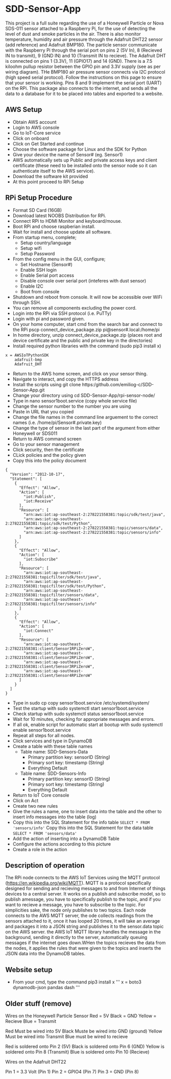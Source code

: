 # SDD-Sensor-App

This project is a full suite regarding the use of a Honeywell Particle or Nova SDS-011 sensor attached to a Raspberry Pi, for the use of detecting the level of dust and smoke particles in the air. 
There is also monitor temperature, humidity and air pressure through the Adafruit DHT22 sensor (add reference) and Adafruit BMP180.
The particle sensor communicate with the Raspberry Pi through the serial port on pins 2 (5V In), 8 (Recieved IN to transmit), 9 (GND IN) and 10 (Transmit IN to recieve).
The Adafruit DHT is connected on pins 1 (3.3V), 11 (GPIO17) and 14 (GND). There is a 7.5 kiloohm pullup resistor between the GPIO pin and 3.3V supply (see as per wiring diagram).
THe BMP180 air pressure sensor connects via I2C protocol (high speed serial protocol). Follow the instructions on this page to ensure that your sensor is working.
Pins 8 and 9 implement the serial port (UART) on the RPi.
This package also connects to the internet, and sends all the data to a database for it to be placed into tables and exported to a website.


## AWS Setup
* Obtain AWS account 
* Login to AWS console
* Go to IoT-Core service
* Click on onboard
* Click on Get Started and continue
* Choose the software package for Linux and the SDK for Python
* Give your device the name of Sensor# (eg. Sensor1)
* AWS automatically sets up Public and private access keys and client certificate (these need to be installed onto the sensor node so it can authenticate itself to the AWS service).
* Download the software kit provided
* At this point proceed to RPi Setup



## RPi Setup Procedure
* Format SD Card (16GB)
* Download latest NOOBS Distribution for RPi.
* Connect RPi to HDMI Monitor and keyboard/mouse.
* Boot RPi and choose raspberian install.
* Wait for install and choose update all software.
* From startup menu, complete; 
  * Setup country/language
  * Setup wifi
  * Setup Password
* From the config menu in the GUI, configure;
  * Set Hostname (Sensor#)
  * Enable SSH login
  * Enable Serial port access
  * Disable console over serial port (inteferes with dust sensor)
  * Enable I2C
  * Boot from console
* Shutdown and reboot from console. It will now be accessible over WiFi through SSH.
* You can remove all components excluding the power cord.
* Login into the RPi via SSH protocol (i.e. PuTTy)
* Login with pi and password given.
* On your home computer, start cmd from the search bar and connect to the RPi pscp connect_device_package.zip pi@sensor#.local:/home/pi
* In home directory, unzip connect_device_package.zip (places root and device certificate and the public and private key in the directories)
* Install required python libraries with the command (sudo pip3 install x)
```
x = AWSIoTPythonSDK
    adafruit-bmp
    Adafruit_DHT
```
* Return to the AWS home screen, and click on your sensor thing.
* Navigate to interact, and copy the HTTPS address
* Install the scripts using git clone https:/github.com/emiliog-c/SDD-Sensor-App.git
* Change your directory using cd SDD-Sensor-App/rpi-sensor-node/
* Type in nano sensor1boot.service (copy whole service file)
* Change the sensor number to the number you are using
* Paste in URL that you copied
* Change the file names in the command line arguement to the correct names (i.e. /home/pi/Sensor#.private.key)
* Change the type of sensor in the last part of the argument from either Honeywell or SDS011
* Return to AWS command screen
* Go to your sensor management
* Click security, then the certificate
* CLick policies and the policy given
* Copy this into the policy document
```
{
  "Version": "2012-10-17",
  "Statement": [
    {
      "Effect": "Allow",
      "Action": [
        "iot:Publish",
        "iot:Receive"
      ],
      "Resource": [
        "arn:aws:iot:ap-southeast-2:278221558381:topic/sdk/test/java",
        "arn:aws:iot:ap-southeast-2:278221558381:topic/sdk/test/Python",
        "arn:aws:iot:ap-southeast-2:278221558381:topic/sensors/data",
        "arn:aws:iot:ap-southeast-2:278221558381:topic/sensors/info"
      ]
    },
    {
      "Effect": "Allow",
      "Action": [
        "iot:Subscribe"
      ],
      "Resource": [
        "arn:aws:iot:ap-southeast-2:278221558381:topicfilter/sdk/test/java",
        "arn:aws:iot:ap-southeast-2:278221558381:topicfilter/sdk/test/Python",
        "arn:aws:iot:ap-southeast-2:278221558381:topicfilter/sensors/data",
        "arn:aws:iot:ap-southeast-2:278221558381:topicfilter/sensors/info"
      ]
    },
    {
      "Effect": "Allow",
      "Action": [
        "iot:Connect"
      ],
      "Resource": [
        "arn:aws:iot:ap-southeast-2:278221558381:client/Sensor1RPiZeroW",
        "arn:aws:iot:ap-southeast-2:278221558381:client/Sensor2RPiZeroW",
        "arn:aws:iot:ap-southeast-2:278221558381:client/Sensor3RPiZeroW",
        "arn:aws:iot:ap-southeast-2:278221558381:client/Sensor4RPiZeroW"
      ]
    }
  ]
}
```
* Type in sudo cp copy sensor1boot.service /etc/systemd/system/
* Test the startup with sudo systemctl start sensor1boot.service
* Check startup with sudo systemctl status sensor1boot.service
* Wait for 10 minutes, checking for appropriate messages and errors.
* If all ok, enable script for automatic start at bootup with sudo systemctl enable sensor1boot.service
* Repeat all steps for all nodes.
* Click services and type in DynamoDB
* Create a table with these table names
  * Table name:	SDD-Sensors-Data
    * Primary partition key:	sensorID (String)
    * Primary sort key:	timestamp (String)
    * Everything Default
  * Table name:	SDD-Sensors-Info
    * Primary partition key:	sensorID (String)
    * Primary sort key:	timestamp (String)
    * Everything Default
* Return to IoT Core console
* Click on Act
* Create two new rules
* Give the rules a name, one to insert data into the table and the other to insert info messages into the table (log)
* Copy this into the SQL Statement for the info table
  `SELECT * FROM 'sensors/info'`
Copy this into the SQL Statement for the data table
  `SELECT * FROM 'sensors/data'`
* Add the action of inserting into a DynamoDB Table
* Configure the actions according to this picture
* Create a role in the action

## Description of operation

The RPi node connects to the AWS IoT Services using the MQTT protocol (https://en.wikipedia.org/wiki/MQTT). MQTT is a protocol specifically designed for sending and recieving messages to and from Internet of things devices to a central server. It works on a publish and subscribe model, so to publish amessage, you have to specifically publish to the topic, and if you want to recieve a message, you have to subscribe to the topic. For simplicities sake, the node only publishes to two topics. Each node connects to the AWS MQTT server, the ode collects readings from the sensors attached to it, once it has looped 20 times, it will take an average and packages it into a JSON string and publishes it to the sensor.data topic on the AWS server. the AWS IoT MQTT library handles the message in the background, sending it directly to the server, automatically queuing messages if the internet goes down.WHen the topics recieves the data from the nodes, it applies the rules that were given to the topics and inserts the JSON data into the DynamoDB tables. 


## Website setup
* From your cmd, type the command pip3 install x
'''
x = boto3
    dynamodb-json
    pandas
    dash 
''' 




    

  



  

## Older stuff (remove)

Wires on the Honeywell Particle Sensor
Red = 5V
Black = GND
Yellow = Recieve
Blue = Transmit

Red Must be wired into 5V
Black Muste be wired into GND (ground)
Yellow Must be wired into Transmit
Blue must be wired to recieve

Red is soldered onto Pin 2 (5V)
Black is soldered onto Pin 6 (GND)
Yellow is soldered onto Pin 8 (Transmit)
Blue is soldered onto Pin 10 (Recieve)

Wires on the Adafruit DHT22 

Pin 1 = 3.3 Volt (Pin 1)
Pin 2 = GPIO4 (Pin 7)
Pin 3 = GND (Pin 8)


